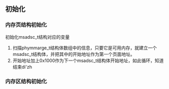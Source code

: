 ## 初始化

### 内存页结构初始化
初始化msadsc_t结构对应的变量
1. 扫描phymmarge_t结构体数组中的信息，只要它是可用内存，就建立一个msadsc_t结构体，并把其中的开始地址作为第一个页面地址。
2. 开始地址加上0x1000作为下一个msadsc_t结构体开始地址，如此循环，知道结束di'zh



### 内存区结构初始化

